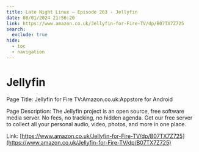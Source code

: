 ```yaml
---
title: Late Night Linux – Episode 263 - Jellyfin
date: 08/01/2024 21:56:20
link: https://www.amazon.co.uk/Jellyfin-for-Fire-TV/dp/B07TX7Z725
search:
  exclude: true
hide:
  - toc
  - navigation
---
```


# Jellyfin

Page Title: Jellyfin for Fire TV:Amazon.co.uk:Appstore for Android

Page Description: The Jellyfin project is an open source, free software media server. No fees, no tracking, no hidden agenda. Get our free server to collect all your personal audio, video, photos, and more in one place. 

Link: [https://www.amazon.co.uk/Jellyfin-for-Fire-TV/dp/B07TX7Z725](https://www.amazon.co.uk/Jellyfin-for-Fire-TV/dp/B07TX7Z725)